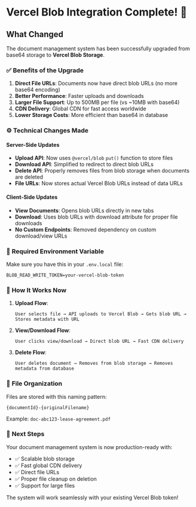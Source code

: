 # Vercel Blob Integration Complete! 🎉

## What Changed

The document management system has been successfully upgraded from base64 storage to **Vercel Blob Storage**.

### ✅ **Benefits of the Upgrade**

1. **Direct File URLs**: Documents now have direct blob URLs (no more base64 encoding)
2. **Better Performance**: Faster uploads and downloads
3. **Larger File Support**: Up to 500MB per file (vs ~10MB with base64)
4. **CDN Delivery**: Global CDN for fast access worldwide
5. **Lower Storage Costs**: More efficient than base64 in database

### ⚙️ **Technical Changes Made**

#### **Server-Side Updates**

- **Upload API**: Now uses `@vercel/blob` `put()` function to store files
- **Download API**: Simplified to redirect to direct blob URLs
- **Delete API**: Properly removes files from blob storage when documents are deleted
- **File URLs**: Now stores actual Vercel Blob URLs instead of data URLs

#### **Client-Side Updates**

- **View Documents**: Opens blob URLs directly in new tabs
- **Download**: Uses blob URLs with download attribute for proper file downloads
- **No Custom Endpoints**: Removed dependency on custom download/view URLs

### 🔧 **Required Environment Variable**

Make sure you have this in your `.env.local` file:

```env
BLOB_READ_WRITE_TOKEN=your-vercel-blob-token
```

### 🎯 **How It Works Now**

1. **Upload Flow**:

   ```
   User selects file → API uploads to Vercel Blob → Gets blob URL → Stores metadata with URL
   ```

2. **View/Download Flow**:

   ```
   User clicks view/download → Direct blob URL → Fast CDN delivery
   ```

3. **Delete Flow**:
   ```
   User deletes document → Removes from blob storage → Removes metadata from database
   ```

### 📁 **File Organization**

Files are stored with this naming pattern:

```
{documentId}-{originalFilename}
```

Example: `doc-abc123-lease-agreement.pdf`

### 🚀 **Next Steps**

Your document management system is now production-ready with:

- ✅ Scalable blob storage
- ✅ Fast global CDN delivery
- ✅ Direct file URLs
- ✅ Proper file cleanup on deletion
- ✅ Support for large files

The system will work seamlessly with your existing Vercel Blob token!

